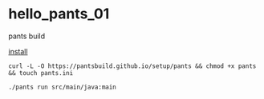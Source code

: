 # hello_pants_01

pants build

[install](http://pantsbuild.github.io/install.html)

~~~
curl -L -O https://pantsbuild.github.io/setup/pants && chmod +x pants && touch pants.ini
~~~	

~~~ bash
./pants run src/main/java:main
~~~

